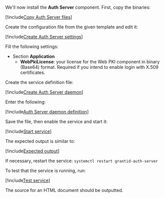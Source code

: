 ﻿We'll now install the **Auth Server** component. First, copy the binaries:

[!include[Copy Auth Server files](../../../../../../includes/grant-id/linux/copy-files-auth-server.md)]

Create the configuration file from the given template and edit it:

[!include[Create Auth Server settings](../../../../../../includes/grant-id/linux/create-settings-auth-server.md)]

Fill the following settings:

* Section **Application**
  * **WebPkiLicense**: your license for the Web PKI component in binary (Base64) format. Required if you intend to enable login with X.509 certificates.

Create the service definition file:

[!include[Create Auth Server daemon](../../../../../../includes/grant-id/linux/create-daemon-auth-server.md)]

Enter the following:

[!include[Auth Server daemon definition](../../../../../../includes/grant-id/linux/daemon-definition-auth-server.md)]

Save the file, then enable the service and start it:

[!include[Start service](../../../../../../includes/grant-id/linux/start-auth-server.md)]

The expected output is similar to:

[!include[Expected output](../../../../../../includes/grant-id/linux/start-output-auth-server.md)]

If necessary, restart the service: `systemctl restart grantid-auth-server`

To test that the service is running, run:

[!include[Test service](../../../../../../includes/grant-id/linux/test-daemon-auth-server.md)]

The source for an HTML document should be outputted.
